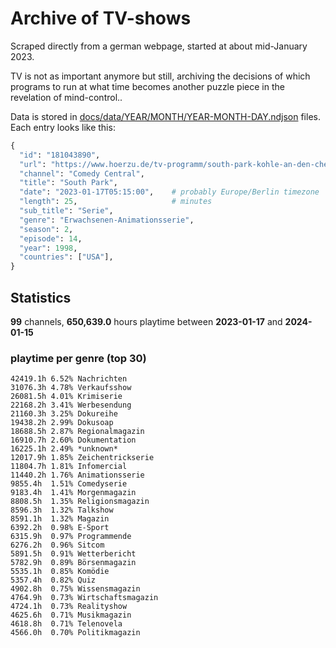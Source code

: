# Archive of TV-shows

Scraped directly from a german webpage, started at about mid-January 2023.

TV is not as important anymore but still, archiving the decisions of which programs to run at what time
becomes another puzzle piece in the revelation of mind-control.. 

Data is stored in [docs/data/YEAR/MONTH/YEAR-MONTH-DAY.ndjson](docs/data/) files. 
Each entry looks like this:

```python
{
  "id": "181043890", 
  "url": "https://www.hoerzu.de/tv-programm/south-park-kohle-an-den-chefkoch/bid_181043890/", 
  "channel": "Comedy Central", 
  "title": "South Park", 
  "date": "2023-01-17T05:15:00",    # probably Europe/Berlin timezone 
  "length": 25,                     # minutes 
  "sub_title": "Serie", 
  "genre": "Erwachsenen-Animationsserie", 
  "season": 2, 
  "episode": 14, 
  "year": 1998, 
  "countries": ["USA"],
}
```

## Statistics

**99** channels, **650,639.0** hours playtime between **2023-01-17** and **2024-01-15**


### playtime per genre (top 30)

    42419.1h 6.52% Nachrichten
    31076.3h 4.78% Verkaufsshow
    26081.5h 4.01% Krimiserie
    22168.2h 3.41% Werbesendung
    21160.3h 3.25% Dokureihe
    19438.2h 2.99% Dokusoap
    18688.5h 2.87% Regionalmagazin
    16910.7h 2.60% Dokumentation
    16225.1h 2.49% *unknown*
    12017.9h 1.85% Zeichentrickserie
    11804.7h 1.81% Infomercial
    11440.2h 1.76% Animationsserie
    9855.4h  1.51% Comedyserie
    9183.4h  1.41% Morgenmagazin
    8808.5h  1.35% Religionsmagazin
    8596.3h  1.32% Talkshow
    8591.1h  1.32% Magazin
    6392.2h  0.98% E-Sport
    6315.9h  0.97% Programmende
    6276.2h  0.96% Sitcom
    5891.5h  0.91% Wetterbericht
    5782.9h  0.89% Börsenmagazin
    5535.1h  0.85% Komödie
    5357.4h  0.82% Quiz
    4902.8h  0.75% Wissensmagazin
    4764.9h  0.73% Wirtschaftsmagazin
    4724.1h  0.73% Realityshow
    4625.6h  0.71% Musikmagazin
    4618.8h  0.71% Telenovela
    4566.0h  0.70% Politikmagazin
